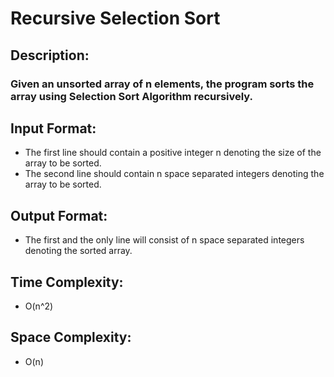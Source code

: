 # Recursive Selection Sort
## Description:
### Given an unsorted array of n elements, the program sorts the array using Selection Sort Algorithm recursively.
## Input Format:
* The first line should contain a positive integer n denoting the size of the array to be sorted.
* The second line should contain n space separated integers denoting the array to be sorted.
## Output Format:
* The first and the only line will consist of n space separated integers denoting the sorted array.
## Time Complexity:
* O(n^2)
## Space Complexity:
* O(n)